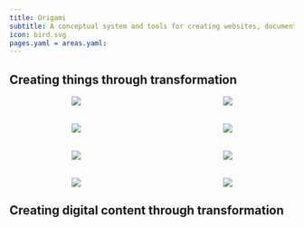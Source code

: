 ```yaml
---
title: Origami
subtitle: A conceptual system and tools for creating websites, documentation, data, and other content
icon: bird.svg
pages.yaml = areas.yaml:
---
```


## Creating things through transformation

<div style="align-items: center; display: grid; gap: 2rem; grid-template-columns: repeat(auto-fit, minmax(150px, 1fr)); justify-items: center;">
  <img class="step" src="/assets/heart/step1.svg">
  <img class="step" src="/assets/heart/step2.svg">
  <img class="step" src="/assets/heart/step3.svg">
  <img class="step" src="/assets/heart/step4.svg">
  <img class="step" src="/assets/heart/step5.svg">
  <img class="step" src="/assets/heart/step6.svg">
  <img class="step" src="/assets/heart/step7.svg">
  <img class="step" src="/assets/heart/step8.svg">
</div>

## Creating digital content through transformation

